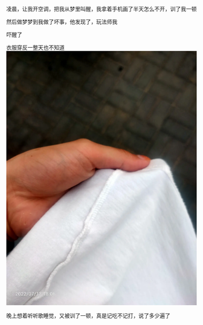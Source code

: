 凌晨，让我开空调，把我从梦里叫醒，我拿着手机画了半天怎么不开，训了我一顿

然后做梦梦到我做了坏事，他发现了，玩法师我

吓醒了

衣服穿反一整天也不知道![](../../img/6904315-cac80ddc6ca9857c.jpg)


晚上想着听听歌睡觉，又被训了一顿，真是记吃不记打，说了多少遍了
